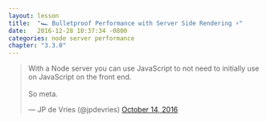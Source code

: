 ```yaml
---
layout: lesson
title:  "🏎 Bulletproof Performance with Server Side Rendering ⚡️"
date:   2016-12-28 10:37:34 -0800
categories: node server performance 
chapter: "3.3.0"
---
```


<blockquote class="twitter-tweet" data-lang="en"><p lang="en" dir="ltr">With a Node server you can use JavaScript to not need to initially use on JavaScript on the front end.<br><br>So meta.</p>&mdash; JP de Vries (@jpdevries) <a href="https://twitter.com/jpdevries/status/787052707752341504">October 14, 2016</a></blockquote> 

